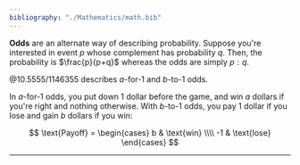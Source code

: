 ```yaml
---
bibliography: "./Mathematics/math.bib"
---
```


**Odds** are an alternate way of describing probability. Suppose you're interested in event $p$ whose complement has probability $q$. Then, the probability is $\frac{p}{p+q}$ whereas the odds are simply $p: q$.

@10.5555/1146355 describes $a$-for-1 and $b$-to-1 odds. 



In $a$-for-1 odds, you put down 1 dollar before the game, and win $a$ dollars if you're right and nothing otherwise. With $b$-to-1 odds, you pay 1 dollar if you lose and gain $b$ dollars if you win:

$$
\text{Payoff} = \begin{cases} b & \text{win} \\\\ -1 & \text{lose} \end{cases}
$$

---